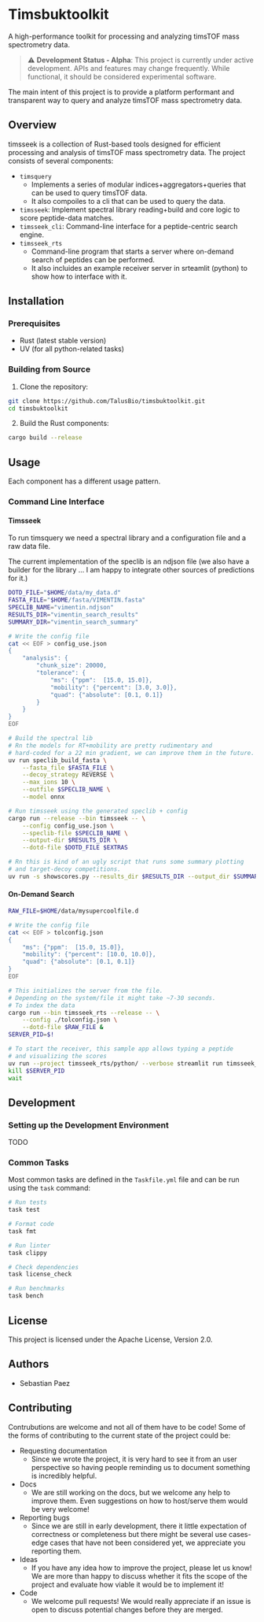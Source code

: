 # Timsbuktoolkit

A high-performance toolkit for processing and analyzing timsTOF mass spectrometry data.

> ⚠️ **Development Status - Alpha**: This project is currently under active development. APIs and features may change frequently. While functional, it should be considered experimental software.

The main intent of this project is to provide a platform performant
and transparent way to query and analyze timsTOF mass spectrometry data.

## Overview

timsseek is a collection of Rust-based tools designed for efficient processing and analysis of timsTOF
mass spectrometry data. The project consists of several components:

- `timsquery`
    - Implements a series of modular indices+aggregators+queries that can be used to query timsTOF data.
    - It also compoiles to a cli that can be used to query the data.
- `timsseek`: Implement spectral library reading+build and core logic to score peptide-data matches.
- `timsseek_cli`: Command-line interface for a peptide-centric search engine.
- `timsseek_rts`
    - Command-line program that starts a server where on-demand search of peptides can be performed.
    - It also incluides an example receiver server in srteamlit (python) to show how to interface with it.

## Installation

### Prerequisites

- Rust (latest stable version)
- UV (for all python-related tasks)

### Building from Source

1. Clone the repository:
```bash
git clone https://github.com/TalusBio/timsbuktoolkit.git
cd timsbuktoolkit
```

2. Build the Rust components:
```bash
cargo build --release
```

## Usage

Each component has a different usage pattern.

### Command Line Interface

#### Timsseek

To run timsquery we need a spectral library and a configuration file and a raw
data file.

The current implementation of the speclib is an ndjson file
(we also have a builder for the library ... I am happy to
integrate other sources of predictions for it.)

```bash
DOTD_FILE="$HOME/data/my_data.d"
FASTA_FILE="$HOME/fasta/VIMENTIN.fasta"
SPECLIB_NAME="vimentin.ndjson"
RESULTS_DIR="vimentin_search_results"
SUMMARY_DIR="vimentin_search_summary"

# Write the config file
cat << EOF > config_use.json
{
    "analysis": {
        "chunk_size": 20000,
        "tolerance": {
            "ms": {"ppm":  [15.0, 15.0]},
            "mobility": {"percent": [3.0, 3.0]},
            "quad": {"absolute": [0.1, 0.1]}
        }
    }
}
EOF

# Build the spectral lib
# Rn the models for RT+mobility are pretty rudimentary and
# hard-coded for a 22 min gradient, we can improve them in the future.
uv run speclib_build_fasta \
    --fasta_file $FASTA_FILE \
    --decoy_strategy REVERSE \
    --max_ions 10 \
    --outfile $SPECLIB_NAME \
    --model onnx

# Run timsseek using the generated speclib + config
cargo run --release --bin timsseek -- \
    --config config_use.json \
    --speclib-file $SPECLIB_NAME \
    --output-dir $RESULTS_DIR \
    --dotd-file $DOTD_FILE $EXTRAS

# Rn this is kind of an ugly script that runs some summary plotting
# and target-decoy competitions.
uv run -s showscores.py --results_dir $RESULTS_DIR --output_dir $SUMMARY_DIR
```

#### On-Demand Search

```bash
RAW_FILE=$HOME/data/mysupercoolfile.d

# Write the config file
cat << EOF > tolconfig.json
{
    "ms": {"ppm":  [15.0, 15.0]},
    "mobility": {"percent": [10.0, 10.0]},
    "quad": {"absolute": [0.1, 0.1]}
}
EOF

# This initializes the server from the file.
# Depending on the system/file it might take ~7-30 seconds.
# To index the data
cargo run --bin timsseek_rts --release -- \
    --config ./tolconfig.json \
    --dotd-file $RAW_FILE &
SERVER_PID=$!

# To start the receiver, this sample app allows typing a peptide
# and visualizing the scores
uv run --project timsseek_rts/python/ --verbose streamlit run timsseek_rts/python/receiver.py
kill $SERVER_PID
wait

```

## Development

### Setting up the Development Environment

TODO

### Common Tasks

Most common tasks are defined in the `Taskfile.yml` file and can be run using the `task` command:

```bash
# Run tests
task test

# Format code
task fmt

# Run linter
task clippy

# Check dependencies
task license_check

# Run benchmarks
task bench
```

## License

This project is licensed under the Apache License, Version 2.0.

## Authors

- Sebastian Paez


## Contributing

Contrubutions are welcome and not all of them have to be code!
Some of the forms of contributing to the current state of the project could be:

- Requesting documentation
    - Since we wrote the project, it is very hard to see it from an user perspective
      so having people reminding us to document something is incredibly helpful.
- Docs
    - We are still working on the docs, but we welcome any help to improve them.
      Even suggestions on how to host/serve them would be very welcome!
- Reporting bugs
    - Since we are still in early development, there it little expectation of
    correctness or completeness but there might be several use cases-edge cases
    that have not been considered yet, we appreciate you reporting them.
- Ideas
    - If you have any idea how to improve the project, please let us know!
      We are more than happy to discuss whether it fits the scope of the project
      and evaluate how viable it would be to implement it!
- Code
    - We welcome pull requests! We would really appreciate if an issue is open
      to discuss potential changes before they are merged.


